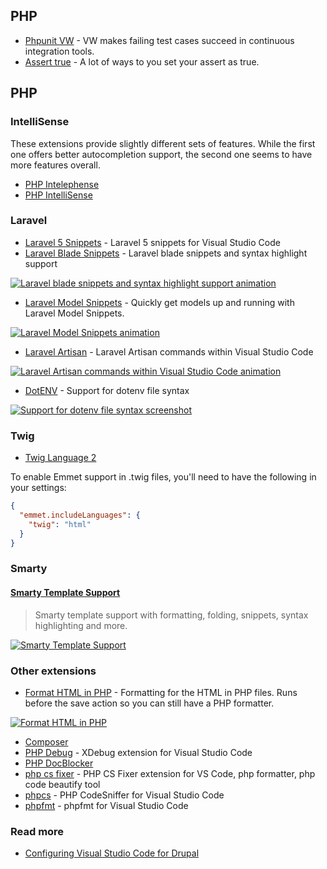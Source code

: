 ## PHP

- [Phpunit VW](https://github.com/hmlb/phpunit-vw) - VW makes failing test cases succeed in continuous integration tools.
- [Assert true](https://github.com/joubertredrat/assert-true) - A lot of ways to you set your assert as true.

## PHP

### IntelliSense

These extensions provide slightly different sets of features. While the first one offers better autocompletion support, the second one seems to have more features overall.

-   [PHP Intelephense](https://marketplace.visualstudio.com/items?itemName=bmewburn.vscode-intelephense-client)
-   [PHP IntelliSense](https://marketplace.visualstudio.com/items?itemName=felixfbecker.php-intellisense)

### Laravel

-   [Laravel 5 Snippets](https://marketplace.visualstudio.com/items?itemName=onecentlin.laravel5-snippets) - Laravel 5 snippets for Visual Studio Code
-   [Laravel Blade Snippets](https://marketplace.visualstudio.com/items?itemName=onecentlin.laravel-blade) - Laravel blade snippets and syntax highlight support

[![Laravel blade snippets and syntax highlight support animation](https://raw.githubusercontent.com/onecentlin/laravel-blade-snippets-vscode/master/images/screenshot.gif)](https://raw.githubusercontent.com/onecentlin/laravel-blade-snippets-vscode/master/images/screenshot.gif)

-   [Laravel Model Snippets](https://marketplace.visualstudio.com/items?itemName=ahinkle.laravel-model-snippets) - Quickly get models up and running with Laravel Model Snippets.

[![Laravel Model Snippets animation](https://raw.githubusercontent.com/ahinkle/vscode-laravel-model-snippets/master/images/example.gif)](https://raw.githubusercontent.com/ahinkle/vscode-laravel-model-snippets/master/images/example.gif)

-   [Laravel Artisan](https://marketplace.visualstudio.com/items?itemName=ryannaddy.laravel-artisan) - Laravel Artisan commands within Visual Studio Code

[![Laravel Artisan commands within Visual Studio Code animation](https://raw.githubusercontent.com/TheColorRed/vscode-laravel-artisan/master/images/screens/make-controller.gif)](https://raw.githubusercontent.com/TheColorRed/vscode-laravel-artisan/master/images/screens/make-controller.gif)

-   [DotENV](https://marketplace.visualstudio.com/items?itemName=mikestead.dotenv) - Support for dotenv file syntax

[![Support for dotenv file syntax screenshot](https://raw.githubusercontent.com/mikestead/vscode-dotenv/master/images/screenshot.png)](https://raw.githubusercontent.com/mikestead/vscode-dotenv/master/images/screenshot.png)

### Twig

-   [Twig Language 2](https://marketplace.visualstudio.com/items?itemName=mblode.twig-language-2)

To enable Emmet support in .twig files, you'll need to have the following in your settings:

```json
{
  "emmet.includeLanguages": {
    "twig": "html"
  }
}
```

### Smarty

#### [Smarty Template Support](https://marketplace.visualstudio.com/items?itemName=aswinkumar863.smarty-template-support)

> Smarty template support with formatting, folding, snippets, syntax highlighting and more.

[![Smarty Template Support](https://raw.githubusercontent.com/aswinkumar863/smarty-vscode-support/master/images/preview.gif)](https://raw.githubusercontent.com/aswinkumar863/smarty-vscode-support/master/images/preview.gif)

### Other extensions

-   [Format HTML in PHP](https://marketplace.visualstudio.com/items?itemName=rifi2k.format-html-in-php) - Formatting for the HTML in PHP files. Runs before the save action so you can still have a PHP formatter.

[![Format HTML in PHP](https://raw.githubusercontent.com/RiFi2k/format-html-in-php/master/format-html-in-php.gif)](https://raw.githubusercontent.com/RiFi2k/format-html-in-php/master/format-html-in-php.gif)

-   [Composer](https://marketplace.visualstudio.com/items?itemName=ikappas.composer)
-   [PHP Debug](https://marketplace.visualstudio.com/items?itemName=felixfbecker.php-debug) - XDebug extension for Visual Studio Code
-   [PHP DocBlocker](https://marketplace.visualstudio.com/items?itemName=neilbrayfield.php-docblocker)
-   [php cs fixer](https://marketplace.visualstudio.com/items?itemName=junstyle.php-cs-fixer) - PHP CS Fixer extension for VS Code, php formatter, php code beautify tool
-   [phpcs](https://marketplace.visualstudio.com/items?itemName=ikappas.phpcs) - PHP CodeSniffer for Visual Studio Code
-   [phpfmt](https://marketplace.visualstudio.com/items?itemName=kokororin.vscode-phpfmt) - phpfmt for Visual Studio Code

### Read more

-   [Configuring Visual Studio Code for Drupal](https://www.drupal.org/docs/develop/development-tools/configuring-visual-studio-code)